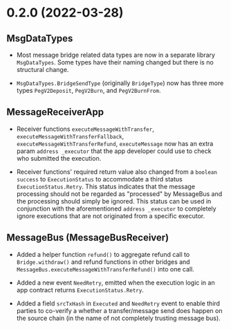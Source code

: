# 0.2.0 (2022-03-28)

## MsgDataTypes

- Most message bridge related data types are now in a separate library `MsgDataTypes`. Some types have their naming changed but there is no structural change.

- `MsgDataTypes.BridgeSendType` (originally `BridgeType`) now has three more types `PegV2Deposit`, `PegV2Burn`, and `PegV2BurnFrom`.

## MessageReceiverApp

- Receiver functions `executeMessageWithTransfer`, `executeMessageWithTransferFallback`, `executeMessageWithTransferRefund`, `executeMessage` now has an extra param `address _executor` that the app developer could use to check who submitted the execution.

- Receiver functions' required return value also changed from a `boolean success` to `ExecutionStatus` to accommodate a third status `ExecutionStatus.Retry`. This status indicates that the message processing should not be regarded as "processed" by MessageBus and the processing should simply be ignored. This status can be used in conjunction with the aforementioned `address _executor` to completely ignore executions that are not originated from a specific executor.

## MessageBus (MessageBusReceiver)

- Added a helper function `refund()` to aggregate refund call to `Bridge.withdraw()` and refund functions in other bridges and `MessageBus.executeMessageWithTransferRefund()` into one call.

- Added a new event `NeedRetry`, emitted when the execution logic in an app contract returns `ExecutionStatus.Retry`.

- Added a field `srcTxHash` in `Executed` and `NeedRetry` event to enable third parties to co-verify a whether a transfer/message send does happen on the source chain (in the name of not completely trusting message bus).
